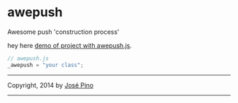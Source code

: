 awepush
=======

Awesome push 'construction process'

hey here [demo of project with awepush.js](http://mrjopino.github.io/amposh/). 

```js
// awepush.js
_awepush = "your class";
```
-------------

Copyright, 2014 by [José Pino](http://twitter.com/mrjopino)

-------------
